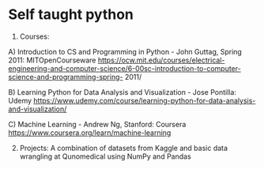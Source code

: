 # Self taught python

1. Courses:

  A) Introduction to CS and Programming in Python - John Guttag, Spring 2011: MITOpenCourseware
  https://ocw.mit.edu/courses/electrical-engineering-and-computer-science/6-00sc-introduction-to-computer-science-and-programming-spring- 2011/

  B) Learning Python for Data Analysis and Visualization - Jose Pontilla: Udemy
  https://www.udemy.com/course/learning-python-for-data-analysis-and-visualization/

  C) Machine Learning  - Andrew Ng, Stanford: Coursera 
  https://www.coursera.org/learn/machine-learning

2. Projects:
  A combination of datasets from Kaggle and basic data wrangling at Qunomedical using NumPy and Pandas 
 

